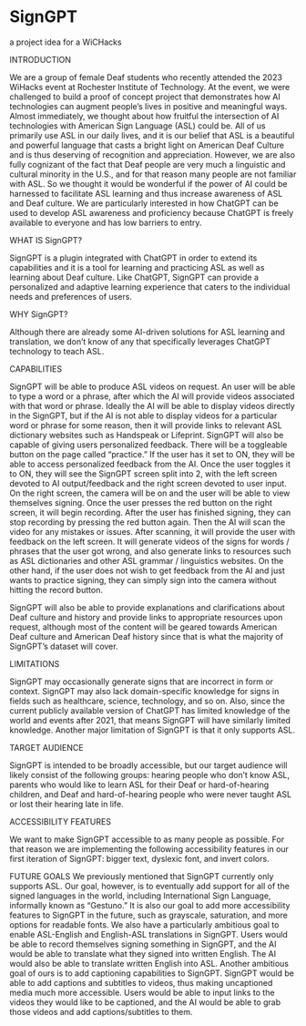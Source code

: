 # SignGPT
a project idea for a WiCHacks

INTRODUCTION

We are a group of female Deaf students who recently attended the 2023 WiHacks event at Rochester Institute of Technology. At the event, we were challenged to build a proof of concept project that demonstrates how AI technologies can augment people’s lives in positive and meaningful ways. Almost immediately, we thought about how fruitful the intersection of AI technologies with American Sign Language (ASL) could be. All of us primarily use ASL in our daily lives, and it is our belief that ASL is a beautiful and powerful language that casts a bright light on American Deaf Culture and is thus deserving of recognition and appreciation. However, we are also fully cognizant of the fact that Deaf people are very much a linguistic and cultural minority in the U.S., and for that reason many people are not familiar with ASL. So we thought it would be wonderful if the power of AI could be harnessed to facilitate ASL learning and thus increase awareness of ASL and Deaf culture. We are particularly interested in how ChatGPT can be used to develop ASL awareness and proficiency because ChatGPT is freely available to everyone and has low barriers to entry. 




WHAT IS SignGPT?

SignGPT is a plugin integrated with ChatGPT in order to extend its capabilities and it is a tool for learning and practicing ASL as well as learning about Deaf culture. Like ChatGPT, SignGPT can provide a personalized and adaptive learning experience that caters to the individual needs and preferences of users. 

WHY SignGPT?

Although there are already some AI-driven solutions for ASL learning and translation, we don’t know of any that specifically leverages ChatGPT technology to teach ASL. 

CAPABILITIES

SignGPT will be able to produce ASL videos on request. An user will be able to type a word or a phrase, after which the AI will provide videos associated with that word or phrase. Ideally the AI will be able to display videos directly in the SignGPT, but if the AI is not able to display videos for a particular word or phrase for some reason, then it will provide links to relevant ASL dictionary websites such as Handspeak or Lifeprint. SignGPT will also be capable of giving users personalized feedback. There will be a toggleable button on the page called “practice.” If the user has it set to ON, they will be able to access personalized feedback from the AI. Once the user toggles it to ON, they will see the SignGPT screen split into 2, with the left screen devoted to AI output/feedback and the right screen devoted to user input. On the right screen, the camera will be on and the user will be able to view themselves signing. Once the user presses the red button on the right screen, it will begin recording. After the user has finished signing, they can stop recording by pressing the red button again. Then the AI will scan the video for any mistakes or issues. After scanning, it will provide the user with feedback on the left screen. It will generate videos of the signs for words / phrases that the user got wrong, and also generate links to resources such as ASL dictionaries and other ASL grammar / linguistics websites. On the other hand, if the user does not wish to get feedback from the AI and just wants to practice signing, they can simply sign into the camera without hitting the record button. 

SignGPT will also be able to provide explanations and clarifications about Deaf culture and history and provide links to appropriate resources upon request, although most of the content will be geared towards American Deaf culture and American Deaf history since that is what the majority of SignGPT’s dataset will cover. 

LIMITATIONS

SignGPT may occasionally generate signs that are incorrect in form or context. SignGPT may also lack domain-specific knowledge for signs in fields such as healthcare, science, technology, and so on. Also, since the current publicly available version of ChatGPT has limited knowledge of the world and events after 2021, that means SignGPT will have similarly limited knowledge. Another major limitation of SignGPT is that it only supports ASL. 

TARGET AUDIENCE 

SignGPT is intended to be broadly accessible, but our target audience will likely consist of the following groups: hearing people who don’t know ASL, parents who would like to learn ASL for their Deaf or hard-of-hearing children, and Deaf and hard-of-hearing people who were never taught ASL or lost their hearing late in life. 

ACCESSIBILITY FEATURES

We want to make SignGPT accessible to as many people as possible. For that reason we are implementing the following accessibility features in our first iteration of SignGPT: bigger text, dyslexic font, and invert colors. 

FUTURE GOALS 
We previously mentioned that SignGPT currently only supports ASL. Our goal, however, is to eventually add support for all of the signed languages in the world, including International Sign Language, informally known as “Gestuno.” It is also our goal to add more accessibility features to SignGPT in the future, such as grayscale, saturation, and more options for readable fonts. We also have a particularly ambitious goal to enable ASL-English and English-ASL translations in SignGPT. Users would be able to record themselves signing something in SignGPT, and the AI would be able to translate what they signed into written English. The AI would also be able to translate written English into ASL. Another ambitious goal of ours is to add captioning capabilities to SignGPT. SignGPT would be able to add captions and subtitles to videos, thus making uncaptioned media much more accessible. Users would be able to input links to the videos they would like to be captioned, and the AI would be able to grab those videos and add captions/subtitles to them. 
